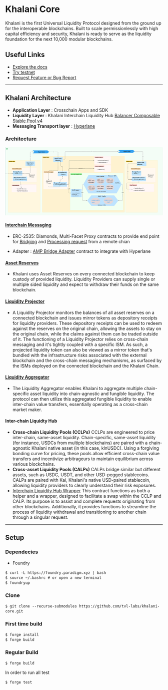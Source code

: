 # Khalani Core

Khalani is the first Universal Liquidity Protocol designed from the ground up for the interoperable blockchains. Built to scale permissionlessly with high capital efficiency and security, Khalani is ready to serve as the liquidity foundation for the next 10,000 modular blockchains.

## Useful Links
- [Explore the docs](https://docs.khalani.network/)
- [Try testnet](https://app.testnet.khalani.network/bridge)
- [Request Feature or Bug Report](https://github.com/tvl-labs/khalani-core/issues/new/choose)
---

## Khalani Architecture
- **Application Layer** : Crosschain Apps and SDK
- **Liquidity Layer** : Khalani Interchain Liquidity Hub [Balancer Composable Stable Pool v4](https://docs.balancer.fi/concepts/pools/composable-stable.html)
- **Messaging Transport layer** : [Hyperlane](https://docs.hyperlane.xyz/docs/introduction/readme)

### Architecture
![img.png](docs/arch.png)

#### [Interchain Messaging](https://github.com/tvl-labs/khalani-core/tree/main/src/InterchainMessaging)
  - ERC-2535: Diamonds, Multi-Facet Proxy contracts to provide end point for [Bridging](https://github.com/tvl-labs/khalani-core/tree/main/src/InterchainMessaging/facets/Bridge) and [Processing request](https://github.com/tvl-labs/khalani-core/tree/main/src/InterchainMessaging/facets/RequestProcessor) from a remote chian

  - Adapter : [AMP Bridge Adapter](https://github.com/tvl-labs/khalani-core/tree/main/src/InterchainMessaging/adapters) contract to integrate with Hyperlane

#### [Asset Reserves](https://github.com/tvl-labs/khalani-core/blob/main/src/LiquidityReserves/remote/IAssetReserves.sol)
  - Khalani uses Asset Reserves on every connected blockchain to keep custody of provided liquidity. Liquidity Providers can supply single or multiple sided
liquidity and expect to withdraw their funds on the same blockchain.

#### [Liquidity Projector](https://github.com/tvl-labs/khalani-core/blob/main/src/LiquidityReserves/khalani/ILiquidityProjector.sol)
  - A Liquidity Projector monitors the balances of all asset reserves on a connected blockchain and issues mirror tokens as depository receipts for liquidity providers. These depository receipts can be used to redeem against the reserves on the original chain, allowing the assets to stay on the original chain, while the claims against them can be traded outside of it. The functioning of a Liquidity Projector relies on cross-chain messaging and it's tightly coupled with a specific ISM. As such, a projected liquidity token can also be viewed as a mirror token that's bundled with the infrastructure risks associated with the external blockchain and the cross-chain messaging mechanisms, as surfaced by the ISMs deployed on the connected blockchain and the Khalani Chain.
 
#### [Liquidity Aggregator](https://github.com/tvl-labs/khalani-core/blob/main/src/LiquidityReserves/khalani/kln/LiquidityAggregator.sol)
  - The Liquidity Aggregator enables Khalani to aggregate multiple chain-specific asset liquidity into chain-agnostic and fungible liquidity. The protocol can then utilize this aggregated fungible liquidity to enable inter-chain value transfers, essentially operating as a cross-chain market maker.
 
#### **Inter-chain Liquidty Hub**
  - **Cross-chain Liquidity Pools (CCLPs)**
   CCLPs are engineered to price inter-chain, same-asset liquidity. Chain-specific, same-asset liquidity (for instance, USDCs from multiple blockchains) are paired with a chain-agnostic Khalani native asset (in this case, klnUSDC). Using a forgiving bonding curve for pricing, these pools allow efficient cross-chain value transfers and incentivize arbitrageurs to maintain equilibrium across various blockchains.
  - **Cross-asset Liquidity Pools (CALPs)**
CALPs bridge similar but different assets, such as USDC, USDT, and other USD-pegged stablecoins. CALPs are paired with Kai, Khalani's native USD-paired stablecoin, allowing liquidity providers to clearly understand their risk exposures.
  -  [Interchain Liquidity Hub Wrapper](https://github.com/tvl-labs/khalani-core/blob/main/src/InterchainLiquidityHub/InterchainLiquidityHubWrapper.sol)
     This contract functions as both a helper and a wrapper, designed to facilitate a swap within the CCLP and CALP. Its purpose is to assist and complete requests originating from other blockchains. Additionally, it provides functions to streamline the process of liquidity withdrawal and transitioning to another chain through a singular request.

---

## Setup
### Dependecies
- Foundry
```
$ curl -L https://foundry.paradigm.xyz | bash
$ source ~/.bashrc # or open a new terminal
$ foundryup
```
### Clone
```
$ git clone --recurse-submodules https://github.com/tvl-labs/khalani-core.git
```
### First time build
```
$ forge install
$ forge build
```

### Regular Build
```
$ forge build
```
In order to run all test 
```
$ forge test
```

